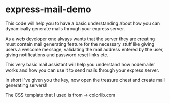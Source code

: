 # express-mail-demo
This code will help you to have a basic understanding about how you can dynamically generate mails through your express server.

As a web developer one always wants that the server they are creating must contain mail generating feature for the necessary stuff like giving users a welcome message, validating
the mail address entered by the user, giving notifications and password reset links etc.

This very basic mail assistant will help you understand how nodemailer works and how you can use it to send mails through your express server.

In short I've given you the key, now open the treasure chest and create mail generating servers!!

The CSS template that I used is from -> colorlib.com
